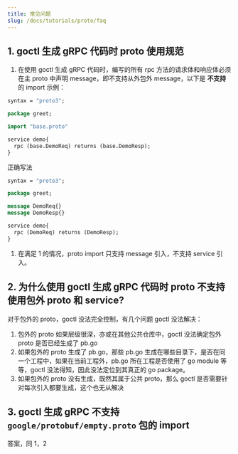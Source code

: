 ```yaml
---
title: 常见问题
slug: /docs/tutorials/proto/faq
---
```


## 1. goctl 生成 gRPC 代码时 proto 使用规范

1. 在使用 goctl 生成 gRPC 代码时，编写的所有 rpc 方法的请求体和响应体必须在主 proto 中声明 message，即不支持从外包外 message，以下是 **不支持** 的 import 示例：

```protobuf
syntax = "proto3";

package greet;

import "base.proto"

service demo{
  rpc (base.DemoReq) returns (base.DemoResp);
}
```

正确写法

```protobuf
syntax = "proto3";

package greet;

message DemoReq{}
message DemoResp{}

service demo{
  rpc (DemoReq) returns (DemoResp);
}
```

1. 在满足 1 的情况，proto import 只支持 message 引入，不支持 service 引入。

## 2. 为什么使用 goctl 生成 gRPC 代码时 proto 不支持使用包外 proto 和 service?

对于包外的 proto，goctl 没法完全控制，有几个问题 goctl 没法解决：

1. 包外的 proto 如果层级很深，亦或在其他公共仓库中，goctl 没法确定包外 proto 是否已经生成了 pb.go
2. 如果包外的 proto 生成了 pb.go，那些 pb.go 生成在哪些目录下，是否在同一个工程中，如果在当前工程外，pb.go 所在工程是否使用了 go module 等等，goctl 没法得知，因此没法定位到其真正的 go package。
3. 如果包外的 proto 没有生成，既然其属于公共 proto，那么 goctl 是否需要针对每次引入都要生成，这个也无从解决

## 3. goctl 生成 gRPC 不支持 `google/protobuf/empty.proto` 包的 import

答案，同 1，2
